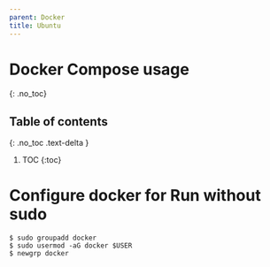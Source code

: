 ```yaml
---
parent: Docker
title: Ubuntu
---
```


# Docker Compose usage
{: .no_toc}

## Table of contents
{: .no_toc .text-delta }

1. TOC
{:toc}

# Configure docker for Run without sudo

```
$ sudo groupadd docker
$ sudo usermod -aG docker $USER
$ newgrp docker 
```
